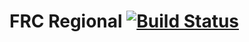# FRC Regional [![Build Status](https://travis-ci.org/AquaMorph/FRC-Regional.svg?branch=develop)](https://travis-ci.org/AquaMorph/FRC-Regional)